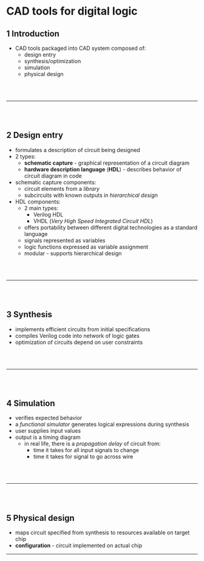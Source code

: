 # CAD tools for digital logic

## 1 Introduction
* CAD tools packaged into CAD system composed of:
    * design entry
    * synthesis/optimization
    * simulation
    * physical design

<br/>
<br/>

---

<br/>
<br/>

## 2 Design entry
* formulates a description of circuit being designed
* 2 types:
    * **schematic capture** - graphical representation of a circuit diagram
    * **hardware description language** (**HDL**) - describes behavior of circuit diagram in code
* schematic capture components:
    * circuit elements from a _library_
    * subcircuits with known outputs in _hierarchical design_
* HDL components:
    * 2 main types:
        * Verilog HDL
        * VHDL (_Very High Speed Integrated Circuit HDL_)
    * offers portability between different digital technologies as a standard language
    * signals represented as variables
    * logic functions expressed as variable assignment
    * modular - supports hierarchical design

<br/>
<br/>

---

<br/>
<br/>

## 3 Synthesis
* implements efficient circuits from initial specifications
* compiles Verilog code into network of logic gates
* optimization of circuits depend on user constraints

<br/>
<br/>

---

<br/>
<br/>

## 4 Simulation
* verifies expected behavior
* a _functional simulator_ generates logical expressions during synthesis
* user supplies input values
* output is a timing diagram
    * in real life, there is a _propagation delay_ of circuit from:
        * time it takes for all input signals to change
        * time it takes for signal to go across wire

<br/>
<br/>

---

<br/>
<br/>

## 5 Physical design
* maps circuit specified from synthesis to resources available on target chip
* **configuration** - circuit implemented on actual chip

---

<br/>
<br/>